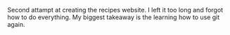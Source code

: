 Second attampt at creating the recipes website.
I left it too long and forgot how to do everything.
My biggest takeaway is the learning how to use git again.
